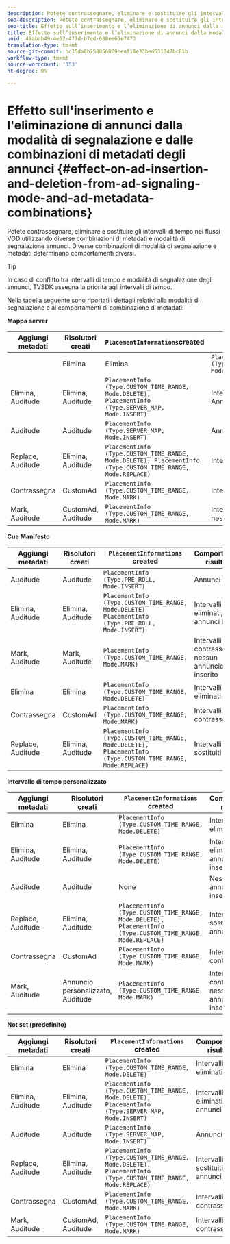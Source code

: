 ```yaml
---
description: Potete contrassegnare, eliminare e sostituire gli intervalli di tempo nei flussi VOD utilizzando diverse combinazioni di metadati e modalità di segnalazione annunci. Diverse combinazioni di modalità di segnalazione e metadati determinano comportamenti diversi.
seo-description: Potete contrassegnare, eliminare e sostituire gli intervalli di tempo nei flussi VOD utilizzando diverse combinazioni di metadati e modalità di segnalazione annunci. Diverse combinazioni di modalità di segnalazione e metadati determinano comportamenti diversi.
seo-title: Effetto sull’inserimento e l’eliminazione di annunci dalla modalità di segnalazione e dalle combinazioni di metadati degli annunci
title: Effetto sull’inserimento e l’eliminazione di annunci dalla modalità di segnalazione e dalle combinazioni di metadati degli annunci
uuid: 49abab49-4e52-477d-b7ed-688ee63e7473
translation-type: tm+mt
source-git-commit: bc35da8b258056809ceaf18e33bed631047bc81b
workflow-type: tm+mt
source-wordcount: '353'
ht-degree: 0%

---
```



# Effetto sull&#39;inserimento e l&#39;eliminazione di annunci dalla modalità di segnalazione e dalle combinazioni di metadati degli annunci {#effect-on-ad-insertion-and-deletion-from-ad-signaling-mode-and-ad-metadata-combinations}

Potete contrassegnare, eliminare e sostituire gli intervalli di tempo nei flussi VOD utilizzando diverse combinazioni di metadati e modalità di segnalazione annunci. Diverse combinazioni di modalità di segnalazione e metadati determinano comportamenti diversi.

>[!TIP]
>
>In caso di conflitto tra intervalli di tempo e modalità di segnalazione degli annunci, TVSDK assegna la priorità agli intervalli di tempo.

Nella tabella seguente sono riportati i dettagli relativi alla modalità di segnalazione e ai comportamenti di combinazione di metadati:

**Mappa server**

| **Aggiungi metadati** | **Risolutori creati** | **`PlacementInformations`created** | **Comportamento risultante** |
|--- |--- |--- |--- |
|  | Elimina | Elimina | `PlacementInfo (Type.CUSTOM_TIME_RANGE, Mode.DELETE)` | Intervalli eliminati |
| Elimina, Auditude | Elimina, Auditude | `PlacementInfo (Type.CUSTOM_TIME_RANGE, Mode.DELETE),` <br>`PlacementInfo (Type.SERVER_MAP, Mode.INSERT)` | Intervalli eliminati, Annunci inseriti |
| Auditude | Auditude | `PlacementInfo (Type.SERVER_MAP, Mode.INSERT)` | Annunci inseriti |
| Replace, Auditude | Elimina, Auditude | `PlacementInfo (Type.CUSTOM_TIME_RANGE, Mode.DELETE), PlacementInfo (Type.CUSTOM_TIME_RANGE, Mode.REPLACE)` | Intervalli sostituiti |
| Contrassegna | CustomAd | `PlacementInfo (Type.CUSTOM_TIME_RANGE, Mode.MARK)` | Intervalli contrassegnati |
| Mark, Auditude | CustomAd, Auditude | `PlacementInfo (Type.CUSTOM_TIME_RANGE, Mode.MARK)` | Intervalli contrassegnati, nessun annuncio inserito |

**Cue Manifesto**

| Aggiungi metadati | Risolutori creati | `PlacementInformations` created | Comportamento risultante |
|--- |--- |--- |--- |
| Auditude | Auditude | `PlacementInfo (Type.PRE_ROLL, Mode.INSERT)` | Annunci inseriti |
| Elimina, Auditude | Elimina, Auditude | `PlacementInfo (Type.CUSTOM_TIME_RANGE, Mode.DELETE)`<br>`PlacementInfo (Type.PRE_ROLL, Mode.INSERT)` | Intervalli eliminati, annunci inseriti |
| Mark, Auditude | Mark, Auditude | `PlacementInfo (Type.CUSTOM_TIME_RANGE, Mode.MARK)` | Intervalli contrassegnati, nessun annuncio inserito |
| Elimina | Elimina | `PlacementInfo (Type.CUSTOM_TIME_RANGE, Mode.DELETE)` | Intervalli eliminati |
| Contrassegna | CustomAd | `PlacementInfo (Type.CUSTOM_TIME_RANGE, Mode.MARK)` | Intervalli contrassegnati |
| Replace, Auditude | Elimina, Auditude | `PlacementInfo (Type.CUSTOM_TIME_RANGE, Mode.DELETE), PlacementInfo (Type.CUSTOM_TIME_RANGE, Mode.REPLACE)` | Intervalli sostituiti |

**Intervallo di tempo personalizzato**

| Aggiungi metadati | Risolutori creati | `PlacementInformations` created | Comportamento risultante |
|--- |--- |--- |--- |
| Elimina | Elimina | `PlacementInfo (Type.CUSTOM_TIME_RANGE, Mode.DELETE)` | Intervalli eliminati |
| Elimina, Auditude | Elimina, Auditude | `PlacementInfo (Type.CUSTOM_TIME_RANGE, Mode.DELETE)` | Intervalli eliminati, nessun annuncio inserito |
| Auditude | Auditude | None | Nessun annuncio inserito |
| Replace, Auditude | Elimina, Auditude | `PlacementInfo (Type.CUSTOM_TIME_RANGE, Mode.DELETE), PlacementInfo (Type.CUSTOM_TIME_RANGE, Mode.REPLACE)` | Intervalli sostituiti con annunci |
| Contrassegna | CustomAd | `PlacementInfo (Type.CUSTOM_TIME_RANGE, Mode.MARK)` | Intervalli contrassegnati |
| Mark, Auditude | Annuncio personalizzato, Auditude | `PlacementInfo (Type.CUSTOM_TIME_RANGE, Mode.MARK)` | Intervalli contrassegnati, nessun annuncio inserito |

**Not set (predefinito)**

| Aggiungi metadati | Risolutori creati | `PlacementInformations` created | Comportamento risultante |
|--- |--- |--- |--- |
| Elimina | Elimina | `PlacementInfo (Type.CUSTOM_TIME_RANGE, Mode.DELETE)` | Intervalli eliminati |
| Elimina, Auditude | Elimina, Auditude | `PlacementInfo (Type.CUSTOM_TIME_RANGE, Mode.DELETE), PlacementInfo (Type.SERVER_MAP, Mode.INSERT)` | Intervalli eliminati, annunci inseriti |
| Auditude | Auditude | `PlacementInfo (Type.SERVER_MAP, Mode.INSERT)` | Annunci inseriti |
| Replace, Auditude | Elimina, Auditude | `PlacementInfo (Type.CUSTOM_TIME_RANGE, Mode.DELETE), PlacementInfo (Type.CUSTOM_TIME_RANGE, Mode.REPLACE)` | Intervalli sostituiti con annunci |
| Contrassegna | CustomAd | `PlacementInfo (Type.CUSTOM_TIME_RANGE, Mode.MARK)` | Intervalli contrassegnati |
| Mark, Auditude | CustomAd, Auditude | `PlacementInfo (Type.CUSTOM_TIME_RANGE, Mode.MARK)` | Intervalli contrassegnati |